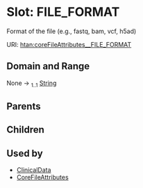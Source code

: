 
# Slot: FILE_FORMAT

Format of the file (e.g., fastq, bam, vcf, h5ad)

URI: [htan:coreFileAttributes__FILE_FORMAT](https://w3id.org/htan/coreFileAttributes__FILE_FORMAT)


## Domain and Range

None &#8594;  <sub>1..1</sub> [String](types/String.md)

## Parents


## Children


## Used by

 * [ClinicalData](ClinicalData.md)
 * [CoreFileAttributes](CoreFileAttributes.md)
